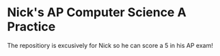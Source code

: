 # Nick's AP Computer Science A Practice
The repositiory is excusively for Nick so he can score a 5 in his AP exam!
